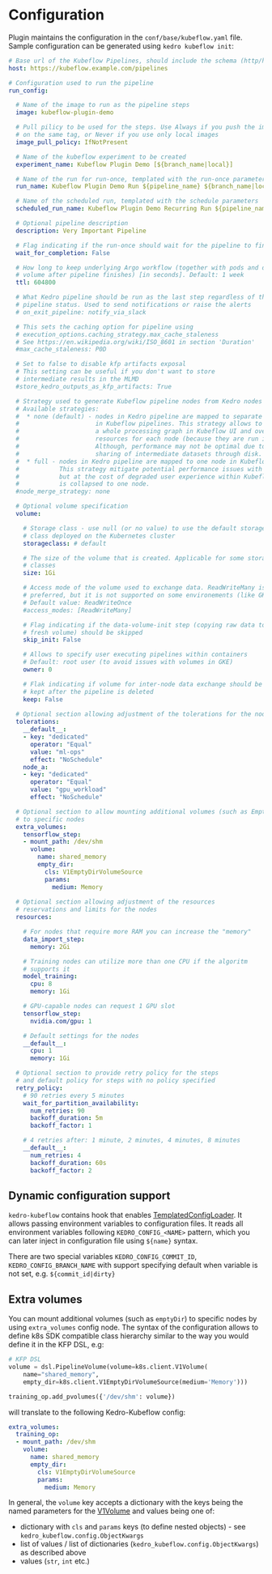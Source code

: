 # Configuration

Plugin maintains the configuration in the `conf/base/kubeflow.yaml` file. Sample configuration can be generated using `kedro kubeflow init`:

```yaml
# Base url of the Kubeflow Pipelines, should include the schema (http/https)
host: https://kubeflow.example.com/pipelines

# Configuration used to run the pipeline
run_config:

  # Name of the image to run as the pipeline steps
  image: kubeflow-plugin-demo

  # Pull pilicy to be used for the steps. Use Always if you push the images
  # on the same tag, or Never if you use only local images
  image_pull_policy: IfNotPresent

  # Name of the kubeflow experiment to be created
  experiment_name: Kubeflow Plugin Demo [${branch_name|local}]

  # Name of the run for run-once, templated with the run-once parameters
  run_name: Kubeflow Plugin Demo Run ${pipeline_name} ${branch_name|local} ${commit_id|local}

  # Name of the scheduled run, templated with the schedule parameters
  scheduled_run_name: Kubeflow Plugin Demo Recurring Run ${pipeline_name}

  # Optional pipeline description
  description: Very Important Pipeline

  # Flag indicating if the run-once should wait for the pipeline to finish
  wait_for_completion: False

  # How long to keep underlying Argo workflow (together with pods and data
  # volume after pipeline finishes) [in seconds]. Default: 1 week
  ttl: 604800

  # What Kedro pipeline should be run as the last step regardless of the
  # pipeline status. Used to send notifications or raise the alerts
  # on_exit_pipeline: notify_via_slack

  # This sets the caching option for pipeline using
  # execution_options.caching_strategy.max_cache_staleness
  # See https://en.wikipedia.org/wiki/ISO_8601 in section 'Duration'
  #max_cache_staleness: P0D

  # Set to false to disable kfp artifacts exposal
  # This setting can be useful if you don't want to store
  # intermediate results in the MLMD
  #store_kedro_outputs_as_kfp_artifacts: True

  # Strategy used to generate Kubeflow pipeline nodes from Kedro nodes
  # Available strategies:
  #  * none (default) - nodes in Kedro pipeline are mapped to separate nodes
  #                     in Kubeflow pipelines. This strategy allows to inspect
  #                     a whole processing graph in Kubeflow UI and override
  #                     resources for each node (because they are run in separate pods)
  #                     Although, performance may not be optimal due to potential
  #                     sharing of intermediate datasets through disk.
  #  * full - nodes in Kedro pipeline are mapped to one node in Kubeflow pipelines.
  #           This strategy mitigate potential performance issues with `none` strategy
  #           but at the cost of degraded user experience within Kubeflow UI: a graph
  #           is collapsed to one node.
  #node_merge_strategy: none

  # Optional volume specification
  volume:

    # Storage class - use null (or no value) to use the default storage
    # class deployed on the Kubernetes cluster
    storageclass: # default

    # The size of the volume that is created. Applicable for some storage
    # classes
    size: 1Gi

    # Access mode of the volume used to exchange data. ReadWriteMany is
    # preferred, but it is not supported on some environements (like GKE)
    # Default value: ReadWriteOnce
    #access_modes: [ReadWriteMany]

    # Flag indicating if the data-volume-init step (copying raw data to the
    # fresh volume) should be skipped
    skip_init: False

    # Allows to specify user executing pipelines within containers
    # Default: root user (to avoid issues with volumes in GKE)
    owner: 0

    # Flak indicating if volume for inter-node data exchange should be
    # kept after the pipeline is deleted
    keep: False
    
  # Optional section allowing adjustment of the tolerations for the nodes
  tolerations:
    __default__:
    - key: "dedicated"
      operator: "Equal"
      value: "ml-ops"
      effect: "NoSchedule"
    node_a:
    - key: "dedicated"
      operator: "Equal"
      value: "gpu_workload"
      effect: "NoSchedule"

  # Optional section to allow mounting additional volumes (such as EmptyDir)
  # to specific nodes
  extra_volumes:
    tensorflow_step:
    - mount_path: /dev/shm
      volume:
        name: shared_memory
        empty_dir:
          cls: V1EmptyDirVolumeSource
          params:
            medium: Memory
            
  # Optional section allowing adjustment of the resources
  # reservations and limits for the nodes
  resources:

    # For nodes that require more RAM you can increase the "memory"
    data_import_step:
      memory: 2Gi

    # Training nodes can utilize more than one CPU if the algoritm
    # supports it
    model_training:
      cpu: 8
      memory: 1Gi

    # GPU-capable nodes can request 1 GPU slot
    tensorflow_step:
      nvidia.com/gpu: 1

    # Default settings for the nodes
    __default__:
      cpu: 1 
      memory: 1Gi 

  # Optional section to provide retry policy for the steps
  # and default policy for steps with no policy specified
  retry_policy:
    # 90 retries every 5 minutes
    wait_for_partition_availability:
      num_retries: 90
      backoff_duration: 5m
      backoff_factor: 1

    # 4 retries after: 1 minute, 2 minutes, 4 minutes, 8 minutes
    __default__:
      num_retries: 4
      backoff_duration: 60s
      backoff_factor: 2
```

## Dynamic configuration support

`kedro-kubeflow` contains hook that enables [TemplatedConfigLoader](https://kedro.readthedocs.io/en/stable/kedro.config.TemplatedConfigLoader.html).
It allows passing environment variables to configuration files. It reads all environment variables following `KEDRO_CONFIG_<NAME>` pattern, which you 
can later inject in configuration file using `${name}` syntax. 

There are two special variables `KEDRO_CONFIG_COMMIT_ID`, `KEDRO_CONFIG_BRANCH_NAME` with support specifying default when variable is not set, 
e.g. `${commit_id|dirty}`   

## Extra volumes
You can mount additional volumes (such as `emptyDir`) to specific nodes by using `extra_volumes` config node.
The syntax of the configuration allows to define k8s SDK compatible class hierarchy similar to the way you would define it in the KFP DSL, e.g:
```python
# KFP DSL
volume = dsl.PipelineVolume(volume=k8s.client.V1Volume(
    name="shared_memory",
    empty_dir=k8s.client.V1EmptyDirVolumeSource(medium='Memory')))

training_op.add_pvolumes({'/dev/shm': volume})
```
will translate to the following Kedro-Kubeflow config:
```yaml
extra_volumes:
  training_op:
  - mount_path: /dev/shm
    volume:
      name: shared_memory
      empty_dir:
        cls: V1EmptyDirVolumeSource
        params:
          medium: Memory
```

In general, the `volume` key accepts a dictionary with the keys being the named parameters for the [V1Volume](https://github.com/kubernetes-client/python/blob/be9a47e57358e3701ad079c98e223d3437ba1f46/kubernetes/docs/V1Volume.md) and values being one of:
* dictionary with `cls` and `params` keys (to define nested objects) - see `kedro_kubeflow.config.ObjectKwargs`
* list of values / list of dictionaries (`kedro_kubeflow.config.ObjectKwargs`) as described above
* values (`str`, `int` etc.)
